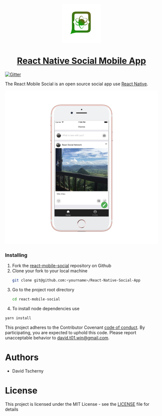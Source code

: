 <!-- Logo -->
<p align="center">
  <a href="https://github.com/dt-win/React-Native-Social-App">
    <img height="128" width="128" src="https://raw.githubusercontent.com/dt-win/React-Native-Social-App/main/docs/app/logo.png">
  </a>
</p>
<!-- Name -->
<h1 align="center">
  <a href="https://github.com/dt-win/React-Native-Social-App">React Native Social Mobile App</a>
</h1>

[![Gitter](https://badges.gitter.im/react-social-network/Lobby.svg)](https://gitter.im/react-social-network/Lobby?utm_source=badge&utm_medium=badge&utm_campaign=pr-badge&utm_content=badge)

The React Mobile Social is an open source social app use [React Native](https://facebook.github.io/react-native/).


<p align="center">
  <a href="#">
    <img src="/docs/app/screen-shot_iphone7.png">
  </a>
</p>

### Installing

1. Fork the [react-mobile-social](https://github.com/dt-win/React-Native-Social-App) repository on Github
1. Clone your fork to your local machine 
   ```bash
   git clone git@github.com:<yourname>/React-Native-Social-App
   ```
1. Go to the project root directory 
   ```bash
   cd react-mobile-social
   ```
1. To install node dependencies use 
  ```bash
  yarn install
  ```

This project adheres to the Contributor Covenant [code of conduct](https://github.com/dt-win/React-Native-Social-App/blob/main/CODE_OF_CONDUCT.md).
By participating, you are expected to uphold this code. Please report unacceptable behavior to david.t01.win@gmail.com.


 # Authors

  - David Tscherny

# License

This project is licensed under the MIT License - see the [LICENSE](https://github.com/dt-win/React-Native-Social-App/blob/main/LICENSE) file for details
